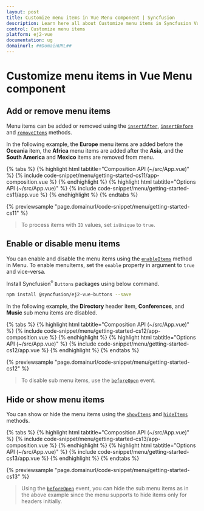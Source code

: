 ```yaml
---
layout: post
title: Customize menu items in Vue Menu component | Syncfusion
description: Learn here all about Customize menu items in Syncfusion Vue Menu component of Syncfusion Essential JS 2 and more.
control: Customize menu items 
platform: ej2-vue
documentation: ug
domainurl: ##DomainURL##
---
```


# Customize menu items in Vue Menu component

## Add or remove menu items

Menu items can be added or removed using the [`insertAfter`](https://ej2.syncfusion.com/vue/documentation/api/menu#insertafter), [`insertBefore`](https://ej2.syncfusion.com/vue/documentation/api/menu#insertbefore) and [`removeItems`](https://ej2.syncfusion.com/vue/documentation/api/menu#removeitems) methods.

In the following example, the **Europe** menu items are added before the **Oceania** item, the **Africa** menu items are added after the **Asia**, and the **South America** and **Mexico** items are removed from menu.

{% tabs %}
{% highlight html tabtitle="Composition API (~/src/App.vue)" %}
{% include code-snippet/menu/getting-started-cs11/app-composition.vue %}
{% endhighlight %}
{% highlight html tabtitle="Options API (~/src/App.vue)" %}
{% include code-snippet/menu/getting-started-cs11/app.vue %}
{% endhighlight %}
{% endtabs %}
        
{% previewsample "page.domainurl/code-snippet/menu/getting-started-cs11" %}

> To process items with `ID` values, set `isUnique` to `true`.

## Enable or disable menu items

You can enable and disable the menu items using the [`enableItems`](https://ej2.syncfusion.com/vue/documentation/api/menu#enableitems) method in Menu. To enable menuItems, set the `enable` property in argument to `true` and vice-versa.

Install Syncfusion<sup style="font-size:70%">&reg;</sup> `Buttons` packages using below command.

```bash
npm install @syncfusion/ej2-vue-buttons --save
```

In the following example, the **Directory** header item, **Conferences**, and **Music** sub menu items are disabled.

{% tabs %}
{% highlight html tabtitle="Composition API (~/src/App.vue)" %}
{% include code-snippet/menu/getting-started-cs12/app-composition.vue %}
{% endhighlight %}
{% highlight html tabtitle="Options API (~/src/App.vue)" %}
{% include code-snippet/menu/getting-started-cs12/app.vue %}
{% endhighlight %}
{% endtabs %}
        
{% previewsample "page.domainurl/code-snippet/menu/getting-started-cs12" %}

> To disable sub menu items, use the [`beforeOpen`](https://ej2.syncfusion.com/vue/documentation/api/menu#beforeopen) event.

## Hide or show menu items

You can show or hide the menu items using the [`showItems`](https://ej2.syncfusion.com/vue/documentation/api/menu#showitems) and [`hideItems`](https://ej2.syncfusion.com/vue/documentation/api/menu#hideitems) methods.

{% tabs %}
{% highlight html tabtitle="Composition API (~/src/App.vue)" %}
{% include code-snippet/menu/getting-started-cs13/app-composition.vue %}
{% endhighlight %}
{% highlight html tabtitle="Options API (~/src/App.vue)" %}
{% include code-snippet/menu/getting-started-cs13/app.vue %}
{% endhighlight %}
{% endtabs %}
        
{% previewsample "page.domainurl/code-snippet/menu/getting-started-cs13" %}

> Using the [`beforeOpen`](https://ej2.syncfusion.com/vue/documentation/api/menu#beforeopen) event, you can hide the sub menu items as in the above example since the menu supports to hide items only for headers initially.